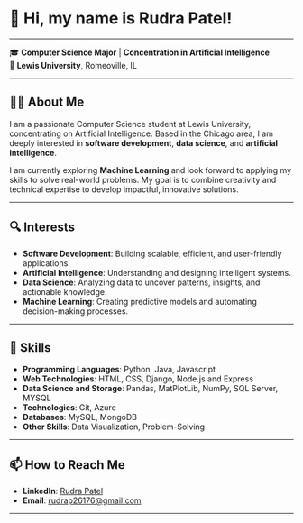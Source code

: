 # 👋 Hi, my name is Rudra Patel!

----

🎓 **Computer Science Major** | **Concentration in Artificial Intelligence**  
📍 **Lewis University**, Romeoville, IL

----

## 👨‍💻 About Me  

I am a passionate Computer Science student at Lewis University, concentrating on Artificial Intelligence. Based in the Chicago area, I am deeply interested in **software development**, **data science**, and **artificial intelligence**.  

I am currently exploring **Machine Learning** and look forward to applying my skills to solve real-world problems. My goal is to combine creativity and technical expertise to develop impactful, innovative solutions.  

---

## 🔍 Interests  

- **Software Development**: Building scalable, efficient, and user-friendly applications.  
- **Artificial Intelligence**: Understanding and designing intelligent systems.  
- **Data Science**: Analyzing data to uncover patterns, insights, and actionable knowledge.  
- **Machine Learning**: Creating predictive models and automating decision-making processes.   

---

## 🔧 Skills  

- **Programming Languages**: Python, Java, Javascript
- **Web Technologies**: HTML, CSS, Django, Node.js and Express
- **Data Science and Storage**: Pandas, MatPlotLib, NumPy, SQL Server, MYSQL
- **Technologies**: Git, Azure  
- **Databases**: MySQL, MongoDB  
- **Other Skills**: Data Visualization, Problem-Solving  

---

## 📫 How to Reach Me  

- **LinkedIn**: [Rudra Patel](https://www.linkedin.com/in/rudrapatel09/)  
- **Email**: rudrap26176@gmail.com  

---
